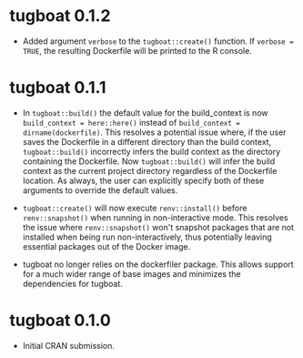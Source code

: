 # tugboat 0.1.2

- Added argument `verbose` to the `tugboat::create()` function. If
`verbose = TRUE`, the resulting Dockerfile will be printed to the R console.

# tugboat 0.1.1

- In `tugboat::build()` the default value for the build_context is now
`build_context = here::here()` instead of `build_context = dirname(dockerfile)`.
This resolves a potential issue where, if the user saves the Dockerfile in a
different directory than the build context, `tugboat::build()` incorrectly infers
the build context as the directory containing the Dockerfile. Now `tugboat::build()`
will infer the build context as the current project directory regardless
of the Dockerfile location. As always, the user can explicitly specify
both of these arguments to override the default values.

- `tugboat::create()` will now execute `renv::install()` before `renv::snapshot()`
when running in non-interactive mode. This resolves the issue where
`renv::snapshot()` won't snapshot packages that are not installed when
being run non-interactively, thus potentially leaving essential packages out of
the Docker image.

- tugboat no longer relies on the dockerfiler package. This allows support for a
much wider range of base images and minimizes the dependencies for tugboat.

# tugboat 0.1.0

* Initial CRAN submission.
